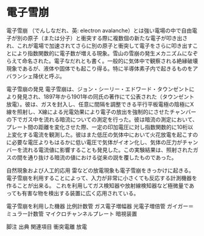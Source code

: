 # 電子雪崩

電子雪崩 （でんしなだれ、英: electron avalanche）とは強い電場の中で自由電子が別の原子（または分子）と衝突する際に複数個の新たな電子が叩き出され、これが電場で加速されてさらに別の原子と衝突して電子をさらに叩き出すことにより指数関数的に電子数が増える現象。雪山の雪崩の発生メカニズムになぞらえて命名された。電子なだれとも書く。一般的に気体中で観察される絶縁破壊現象であるが、液体や固体でも起こり得る。特に半導体素子内で起きるものをアバランシェ降伏と呼ぶ。

電子雪崩の発見
電子雪崩は、ジョン・シーリー・エドワード・タウンゼントにより発見され、1897年から1901年の同氏の著作にて公表された（タウンゼント放電）。彼は、ガスを封入し、任意に間隔を調整できる平行平板電極の陰極にX線を照射し、X線による光電効果により電子の放出を強制的にさせたチャンバーの下でガス中を流れる暗流についての測定を行った。彼は暗流の測定において、プレート間の距離を変化させた際、一定の印加電圧に対し指数関数的に10桁以上変化する電流を観測した。彼はまた低圧の気体中において火花放電を起こすのに必要な電圧よりもはるかに低い電圧で気体がイオン化し、気体の圧力がチャンバーを流れる電流値に影響することも発見した。この実験結果は、照射されたガスの間を通り抜ける暗流の値における従来の説を覆したものであった。

自然現象および人工的応用
雷などの放電現象も電子雪崩をきっかけに起きる。
電子雪崩を利用することによって、入力が非常に小さくても反応する計測機器を作ることが出来る。
これを利用してガス検知器や放射線検知器など極微量であっても有害な物を検出する装置に広く応用されている。

電子雪崩を利用した機器
比例計数管
ガス電子増幅器
光電子増倍管
ガイガー＝ミュラー計数管
マイクロチャンネルプレート
暗視装置

脚注
出典
関連項目
衝突電離
放電